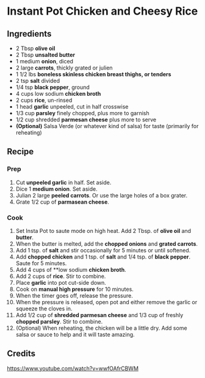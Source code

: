 # Instant Pot Chicken and Cheesy Rice

## Ingredients

* 2 Tbsp **olive oil**
* 2 Tbsp **unsalted butter**
* 1 medium **onion**, diced
* 2 large **carrots**, thickly grated or julien
* 1 1/2 lbs **boneless skinless chicken breast thighs, or tenders** 
* 2 tsp **salt** divided
* 1/4 tsp **black pepper**, ground
* 4 cups low sodium **chicken broth**
* 2 cups **rice**, un-rinsed
* 1 head **garlic** unpeeled, cut in half crosswise
* 1/3 cup **parsley** finely chopped, plus more to garnish
* 1/2 cup shredded **parmesan cheese** plus more to serve
* **(Optional)** Salsa Verde (or whatever kind of salsa) for taste (primarily for reheating)

## Recipe

### Prep

1. Cut **unpeeled garlic** in half. Set aside.
1. Dice 1 **medium onion**. Set aside.
1. Julian 2 large **peeled carrots**. Or use the large holes of a box grater.
1. Grate 1/2 cup of **parmasean cheese**.

### Cook

1. Set Insta Pot to saute mode on high heat. Add 2 Tbsp. of **olive oil** and **butter**.
1. When the butter is melted, add the **chopped onions** and **grated carrots**.
1. Add 1 tsp. of **salt** and stir occasionally for 5 minutes or until softened.
1. Add **chopped chicken** and 1 tsp. of **salt** and 1/4 tsp. of **black pepper**. Saute for 5 minutes.
1. Add 4 cups of **low sodium **chicken broth**.
1. Add 2 cups of **rice**. Stir to combine.
1. Place **garlic** into pot cut-side down.
1. Cook on **manual high pressure** for 10 minutes.
1. When the timer goes off, release the pressure.
1. When the pressure is released, open pot and either remove the garlic or squeeze the cloves in.
1. Add 1/2 cup of **shredded parmesan cheese** and 1/3 cup of freshly **chopped parsley**. Stir to combine.
1. (Optional) When reheating, the chicken will be a little dry. Add some salsa or sauce to help and it will taste amazing.

## Credits

https://www.youtube.com/watch?v=wwfOAfrCBWM
